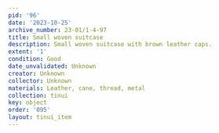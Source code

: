 ```yaml
---
pid: '96'
date: '2023-10-25'
archive_number: 23-01/1-4-97
title: Small woven suitcase
description: Small woven suitcase with brown leather caps.
extent: '1'
condition: Good
date_unvalidated: Unknown
creator: Unknown
collector: Unknown
materials: Leather, cane, thread, metal
collection: tinui
key: object
order: '095'
layout: tinui_item
---
```

